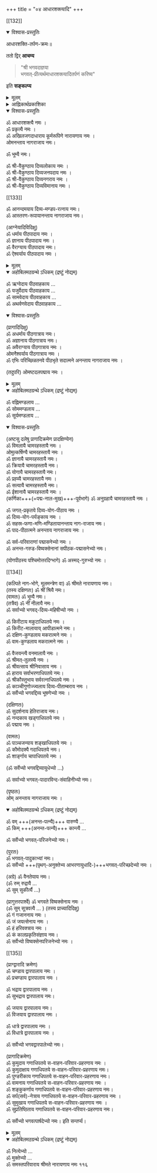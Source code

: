 +++
title = "०४ आधारशक्त्यादि"
+++

[[132]]

<details open><summary>विश्वास-प्रस्तुतिः</summary>

आधारशक्ति-तर्पण-क्रमः॥  

ततो द्विर् **आचम्य**  

> "श्री भगवदाज्ञया  
भगवत्-प्रीत्यर्थमाधारशक्त्यादितर्पणं करिष्य"  

इति **सङ्कल्प्य**  
</details>

<details><summary>मूलम्</summary>

आधारशक्तितर्पणक्रमः॥  

ततः द्विराचम्य  
"श्री भगवदाज्ञया भगवत् प्रीत्यर्थमाधारशक्त्यादितर्पणं करिष्य" इति सङ्कल्प्य  

</details>

<details><summary>आह्निकार्थप्रकाशिका</summary>

ततः श्रीभाष्यकार-नित्योक्ताधार-शक्त्यादीनां तर्पणप्रकारमाह "ततः श्रीभगवदाज्ञया" इत्यादिना। 

> "क्रमेण विधिवज् जप्त्वा  
> द्विराचम्याथ तर्पयेत् ।  
> आधारशक्तिम् आरभ्य  
> गन्धपुष्पाक्षतादिभिः ।  
> पार्षदान्तांस् तर्पयित्वा  
> वस्त्रं निष्पीड्य मन्त्रतः" 

इति वासिष्ठ-संहिता-वचनमिह भाव्यम्। 
</details>


<details open><summary>विश्वास-प्रस्तुतिः</summary>

ॐ आधारशक्त्यै नमः ।  
ॐ प्रकृत्यै नमः ।  
ॐ अखिलजगदाधाराय कूर्मरूपिणे नारायणाय नमः ।  
ओमनन्ताय नागराजाय नमः।  

ॐ भूम्यै नमः।  

ॐ श्री-वैकुण्ठाय दिव्यलोकाय नमः ।  
ॐ श्री-वैकुण्ठाय दिव्यजनपदाय नमः ।  
ॐ श्री-वैकुण्ठाय दिव्यनगराय नमः ।  
ॐ श्री-वैकुण्ठाय दिव्यविमानाय नमः ।  

[[133]]

ॐ आनन्दमयाय दिव्य-मण्डप-रत्नाय नमः।  
ॐ आस्तरण-रूपायानन्ताय नागराजाय नमः।  

(आग्नेयादिविदिक्षु)  
ॐ धर्माय पीठपादाय नमः ।  
ॐ ज्ञानाय पीठपादाय नमः ।  
ॐ वैराग्याय पीठपादाय नमः।  
ॐ ऐश्वर्याय पीठपादाय नमः । 

</details>

<details><summary>मूलम्</summary>

ॐ आधारशक्त्यै नमः ।  
ॐ प्रकृत्यै नमः ।  
ॐ अखिलजगदाधाराय कूर्मरूपिणे नारायणाय नमः ।  
ओमनन्ताय नागराजाय नमः।  

ॐ भूम्यै नमः।  

ॐ श्रीवैकुण्ठाय दिव्यलोकाय नमः ।  
ॐ श्रीवैकुण्ठाय दिव्यजनपदाय नमः ।  
ॐ श्रीवैकुण्ठाय दिव्यनगराय नमः ।  
ॐ श्रीवैकुण्ठाय दिव्यविमानाय नमः ।  

[[133]]

ॐ आनन्दमयाय दिव्य-मण्डप-रत्नाय नमः।  
ॐ आस्तरण-रूपायानन्ताय नागराजाय नमः।  

(आग्नेयादिविदिक्षु)  
ॐ धर्माय पीठपादाय नमः ।  
ॐ ज्ञानाय पीठपादाय नमः ।  
ॐ वैराग्याय पीठपादाय नमः।  
ॐ ऐश्वर्याय पीठपादाय नमः । 

</details>


<details open><summary>अहोबिलमठग्रन्थे ऽधिकम् (द्रष्टुं नोद्यम्)</summary>

ॐ ऋग्वेदाय पीठवाहकाय  …  
ॐ यजुर्वेदाय पीठवाहकाय  …  
ॐ सामवेदाय पीठवाहकाय  …  
ॐ अथर्वणवेदाय पीठवाहकाय  …  
</details>


<details open><summary>विश्वास-प्रस्तुतिः</summary>

(प्रागादिदिक्षु)  
ॐ अधर्माय पीठगात्राय नमः।  
ॐ अज्ञानाय पीठगात्राय नमः।  
ॐ अवैराग्याय पीठगात्राय नमः ।  
ओमनैश्वर्याय पीठगात्राय नमः ।  
ॐ एभिः परिच्छिन्नतनवे पीठभृते सदात्मने अनन्ताय नागराजाय नमः ।  

(तदुपरि) ओमष्टदलपद्माय नमः ।  

</details>

<details><summary>मूलम्</summary>

(प्रागादिदिक्षु)  
ॐ अधर्माय पीठगात्राय नमः।  
ॐ अज्ञानाय पीठगात्राय नमः।  
ॐ अवैराग्याय पीठगात्राय नमः ।  
ओमनैश्वर्याय पीठगात्राय नमः ।  
ॐ एभिः परिच्छिन्नतनवे पीठभृते सदात्मने अनन्ताय नागराजाय नमः ।  

(तदुपरि) ओमष्टदलपद्माय नमः ।  

</details>

<details open><summary>अहोबिलमठग्रन्थे ऽधिकम् (द्रष्टुं नोद्यम्)</summary>

ॐ वह्निमण्डलाय …  
ॐ सोममण्डलाय …  
ॐ सूर्यमण्डलाय …  
</details>


<details open><summary>विश्वास-प्रस्तुतिः</summary>

(अष्टसु दलेषु प्रागादिक्रमेण प्रादक्षिण्येन)  
ॐ विमलायै चामरहस्तायै नमः ।  
ओमुत्कर्षिण्यै चामरहस्तायै नमः ।  
ॐ ज्ञानायै चामरहस्तायै नमः।  
ॐ क्रियायै चामरहस्तायै नमः।  
ॐ योगायै चामरहस्तायै नमः।  
ॐ प्रह्व्यै चामरहस्तायै नमः ।  
ॐ सत्यायै चामरहस्तायै नमः।  
ॐ ईशानायै चामरहस्तायै नमः ।  
(कर्णिका+++(=पद्म-नाल-मुख)+++-पूर्वभागे) ॐ अनुग्रहायै चामरहस्तायै नमः । 

ॐ जगत्-प्रकृतये दिव्य-योग-पीठाय नमः ।  
ॐ दिव्य-योग-पर्यङ्काय नमः ।  
ॐ सहस्र-फणा-मणि-मण्डितायानन्ताय नाग-राजाय नमः।  
ॐ पाद-पीठात्मने अनन्ताय नागराजाय नमः ।  

ॐ सर्व-परिवाराणां पद्मासनेभ्यो नमः ।  
ॐ अनन्त-गरुड-विष्वक्सेनानां सपीठक-पद्मासनेभ्यो नमः।  

(योगपीठस्य पश्चिमोत्तरदिग्भागे) ॐ अस्मद्-गुरुभ्यो नमः ।  

[[134]]

(कल्पिते नाग-भोगे, मूलमन्त्रेण वा) ॐ श्रीमते नारायणाय नमः।  
(तस्य दक्षिणतः) ॐ श्रीं श्रियै नमः।  
(वामतः) ॐ भूम्यै नमः।  
(तत्रैव) ॐ नीं नीलायै नमः।  
ॐ सर्वाभ्यो भगवद्-दिव्य-महिषीभ्यो नमः ।  

ॐ किरीटाय मकुटाधिपतये नमः ।  
ॐ किरीट-मालायाय् आपीडात्मने नमः ।  
ॐ दक्षिण-कुण्डलाय मकरात्मने नमः ।  
ॐ वाम-कुण्डलाय मकरात्मने नमः ।  

ॐ वैजयन्त्यै वनमालायै नमः ।  
ॐ श्रीमत्-तुलस्यै नमः ।  
ॐ श्रीवत्साय श्रीनिवासाय नमः ।  
ॐ हाराय सर्वाभरणाधिपतये नमः।  
ॐ श्रीकौस्तुभाय सर्वरत्नाधिपतये नमः ।  
ॐ काञ्चीगुणोज्ज्वलाय दिव्य-पीताम्बराय नमः ।  
ॐ सर्वेभ्यो भगवद्दिव्य भूषणेभ्यो नमः । 

(दक्षिणतः)  
ॐ सुदर्शनाय हेतिराजाय नमः।  
ॐ नन्दकाय खड्गाधिपतये नमः ।  
ॐ पद्माय नमः ।  

(वामतः)  
ॐ पाञ्चजन्याय शङ्खाधिपतये नमः ।  
ॐ कौमोदक्यै गदाधिपतये नमः।  
ॐ शार्ङ्गाय चापाधिपतये नमः ।  

(ॐ सर्वेभ्यो भगवद्दिव्यायुधेभ्यो …)

ॐ सर्वाभ्यो भगवत्-पादारविन्द-संवाहिनीभ्यो नमः।  

(पृष्ठतः)  
ओम् अनन्ताय नागराजाय नमः ।  

<details open><summary>अहोबिलमठग्रन्थे ऽधिकम् (द्रष्टुं नोद्यम्)</summary>

ॐ वम् +++(अनन्त-पत्न्यै)+++ वारुण्यै …   
ॐ किम् +++(अनन्त-पत्न्यै)+++ कान्त्यै …
</details>

ॐ सर्वेभ्यो भगवत्-परिजनेभ्यो नमः।


(पुरतः)  
ॐ भगवत्-पादुकाभ्यां नमः।  
ॐ सर्वेभ्यो +++(पृथग्-अनुक्तेभ्य आभरणायुधादि-)+++भगवत्-परिच्छदेभ्यो नमः ।  

(अग्रे) ॐ वैनतेयाय नमः।  
(ॐ रुम् रुद्रायै …  
ॐ सुम् सुकीर्त्यै …)  

(प्रागुत्तरपार्श्वे) ॐ भगवते विष्वक्सेनाय नमः ।  
(ॐ सुम् सूत्रवत्यै …  )
(तस्य प्राच्यादिदिक्षु)  
ॐ गं गजाननाय नमः ।  
ॐ जं जयत्सेनाय नमः ।  
ॐ हं हरिवक्त्राय नमः ।  
ॐ कं कालप्रकृतिसंज्ञाय नमः।  
ॐ सर्वेभ्यो विष्वक्सेनपरिजनेभ्यो नमः ।  

[[135]]

(प्राग्द्वारादि क्रमेण)  
ॐ चण्डाय द्वारपालाय नमः ।  
ॐ प्रचण्डाय द्वारपालाय नमः ।  

ॐ भद्राय द्वारपालाय नमः ।  
ॐ सुभद्राय द्वारपालाय नमः।  

ॐ जयाय द्वारपालाय नमः।  
ॐ विजयाय द्वारपालाय नमः ।  

ॐ धात्रे द्वारपालाय नमः ।  
ॐ विधात्रे द्वारपालाय नमः ।  

ॐ सर्वेभ्यो भगवद्वारपालेभ्यो नमः।  

(प्रागादिक्रमेण)  
ॐ कुमुदाय गणाधिपतये स-वाहन-परिवार-प्रहरणाय नमः ।  
ॐ कुमुदाक्षाय गणाधिपतये स-वाहन-परिवार-प्रहरणाय नमः।  
ॐ पुण्डरीकाय गणाधिपतये स-वाहन-परिवार-प्रहरणाय नमः।  
ॐ वामनाय गणाधिपतये स-वाहन-परिवार-प्रहरणाय नमः ।  
ॐ शङ्कुकर्णाय गणाधिपतये स-वाहन-परिवार-प्रहरणाय नमः।  
ॐ सर्प(सर्व)-नेत्राय गणाधिपतये स-वाहन-परिवार-प्रहरणाय नमः ।  
ॐ सुमुखाय गणाधिपतये स-वाहन-परिवार-प्रहरणाय नमः ।  
ॐ सुप्रतिष्ठिताय गणाधिपतये स-वाहन-परिवार-प्रहरणाय नमः।

ॐ सर्वेभ्यो भगवत्पार्षदेभ्यो नमः। इति सन्तर्प्य। 
</details>

<details><summary>मूलम्</summary>

(अष्टसु दलेषु प्रागादिक्रमेण प्रादक्षिण्येन)  
ॐ विमलायै चामरहस्तायै नमः ।  
ओमुत्कर्षिण्यै चामरहस्तायै नमः ।  
ॐ ज्ञानायै चामरहस्तायै नमः।  
ॐ क्रियायै चामरहस्तायै नमः।  
ॐ योगायै चामरहस्तायै नमः।  
ॐ प्रह्व्यै चामरहस्तायै नमः ।  
ॐ सत्यायै चामरहस्तायै नमः।  
ॐ ईशानायै चामरहस्तायै नमः ।  
(कर्णिका+++(=पद्म-नाल-मुख)+++-पूर्वभागे) ॐ अनुग्रहायै चामरहस्तायै नमः । 

ॐ जगत्-प्रकृतये दिव्य-योग-पीठाय नमः ।  
ॐ दिव्य-योग-पर्यङ्काय नमः ।  
ॐ सहस्र-फणा-मणि-मण्डितायानन्ताय नाग-राजाय नमः।  
ॐ पाद-पीठात्मने अनन्ताय नागराजाय नमः ।  

ॐ सर्व-परिवाराणां पद्मासनेभ्यो नमः ।  
ॐ अनन्त-गरुड-विष्वक्सेनानां सपीठक-पद्मासनेभ्यो नमः।  

(योगपीठस्य पश्चिमोत्तरदिग्भागे) ॐ अस्मद्-गुरुभ्यो नमः ।  

[[134]]

(कल्पिते नाग-भोगे, मूलमन्त्रेण वा) ॐ श्रीमते नारायणाय नमः।  
(तस्य दक्षिणतः) ॐ श्रीं श्रियै नमः।  
(वामतः) ॐ भूम्यै नमः।  
(तत्रैव) ॐ नीं नीलायै नमः।  
ॐ सर्वाभ्यो भगवद्-दिव्य-महिषीभ्यो नमः ।  

ॐ किरीटाय मकुटाधिपतये नमः ।  
ॐ किरीट-मालायाय् आपीडात्मने नमः ।  
ॐ दक्षिण-कुण्डलाय मकरात्मने नमः ।  
ॐ वाम-कुण्डलाय मकरात्मने नमः ।  

ॐ वैजयन्त्यै वनमालायै नमः ।  
ॐ श्रीमत्-तुलस्यै नमः ।  
ॐ श्रीवत्साय श्रीनिवासाय नमः ।  
ॐ हाराय सर्वाभरणाधिपतये नमः।  
ॐ श्रीकौस्तुभाय सर्वरत्नाधिपतये नमः ।  
ॐ काञ्चीगुणोज्ज्वलाय दिव्य-पीताम्बराय नमः ।  
ॐ सर्वेभ्यो भगवद्दिव्य भूषणेभ्यो नमः । 

(दक्षिणतः)  
ॐ सुदर्शनाय हेतिराजाय नमः।  
ॐ नन्दकाय खड्गाधिपतये नमः ।  
ॐ पद्माय नमः ।  

(वामतः)  
ॐ पाञ्चजन्याय शङ्खाधिपतये नमः ।  
ॐ कौमोदक्यै गदाधिपतये नमः।  
ॐ शार्ङ्गाय चापाधिपतये नमः ।  

(ॐ सर्वेभ्यो भगवद्दिव्यायुधेभ्यो …)

ॐ सर्वाभ्यो भगवत्-पादारविन्द-संवाहिनीभ्यो नमः।  

(पृष्ठतः)  
ओम् अनन्ताय नागराजाय नमः ।  

<details open><summary>अहोबिलमठग्रन्थे ऽधिकम् (द्रष्टुं नोद्यम्)</summary>

ॐ वम् +++(अनन्त-पत्न्यै)+++ वारुण्यै …   
ॐ किम् +++(अनन्त-पत्न्यै)+++ कान्त्यै …
</details>

ॐ सर्वेभ्यो भगवत्-परिजनेभ्यो नमः।


(पुरतः)  
ॐ भगवत्-पादुकाभ्यां नमः।  
ॐ सर्वेभ्यो +++(पृथग्-अनुक्तेभ्य आभरणायुधादि-)+++भगवत्-परिच्छदेभ्यो नमः ।  

(अग्रे) ॐ वैनतेयाय नमः।  
(ॐ रुम् रुद्रायै …  
ॐ सुम् सुकीर्त्यै …)  

(प्रागुत्तरपार्श्वे) ॐ भगवते विष्वक्सेनाय नमः ।  
(ॐ सुम् सूत्रवत्यै …  )
(तस्य प्राच्यादिदिक्षु)  
ॐ गं गजाननाय नमः ।  
ॐ जं जयत्सेनाय नमः ।  
ॐ हं हरिवक्त्राय नमः ।  
ॐ कं कालप्रकृतिसंज्ञाय नमः।  
ॐ सर्वेभ्यो विष्वक्सेनपरिजनेभ्यो नमः ।  

[[135]]

(प्राग्द्वारादि क्रमेण)  
ॐ चण्डाय द्वारपालाय नमः ।  
ॐ प्रचण्डाय द्वारपालाय नमः ।  

ॐ भद्राय द्वारपालाय नमः ।  
ॐ सुभद्राय द्वारपालाय नमः।  

ॐ जयाय द्वारपालाय नमः।  
ॐ विजयाय द्वारपालाय नमः ।  

ॐ धात्रे द्वारपालाय नमः ।  
ॐ विधात्रे द्वारपालाय नमः ।  

ॐ सर्वेभ्यो भगवद्वारपालेभ्यो नमः।  

(प्रागादिक्रमेण)  
ॐ कुमुदाय गणाधिपतये स-वाहन-परिवार-प्रहरणाय नमः ।  
ॐ कुमुदाक्षाय गणाधिपतये स-वाहन-परिवार-प्रहरणाय नमः।  
ॐ पुण्डरीकाय गणाधिपतये स-वाहन-परिवार-प्रहरणाय नमः।  
ॐ वामनाय गणाधिपतये स-वाहन-परिवार-प्रहरणाय नमः ।  
ॐ शङ्कुकर्णाय गणाधिपतये स-वाहन-परिवार-प्रहरणाय नमः।  
ॐ सर्प(सर्व)-नेत्राय गणाधिपतये स-वाहन-परिवार-प्रहरणाय नमः ।  
ॐ सुमुखाय गणाधिपतये स-वाहन-परिवार-प्रहरणाय नमः ।  
ॐ सुप्रतिष्ठिताय गणाधिपतये स-वाहन-परिवार-प्रहरणाय नमः।

ॐ सर्वेभ्यो भगवत्पार्षदेभ्यो नमः। इति सन्तर्प्य। 

</details>


<details open><summary>अहोबिलमठग्रन्थे ऽधिकम् (द्रष्टुं नोद्यम्)</summary>

ॐ नित्येभ्यो …  
ॐ मुक्तेभ्यो …  
ॐ समस्तपरिवाराय श्रीमते नारायणाय नमः ११६  
</details>
